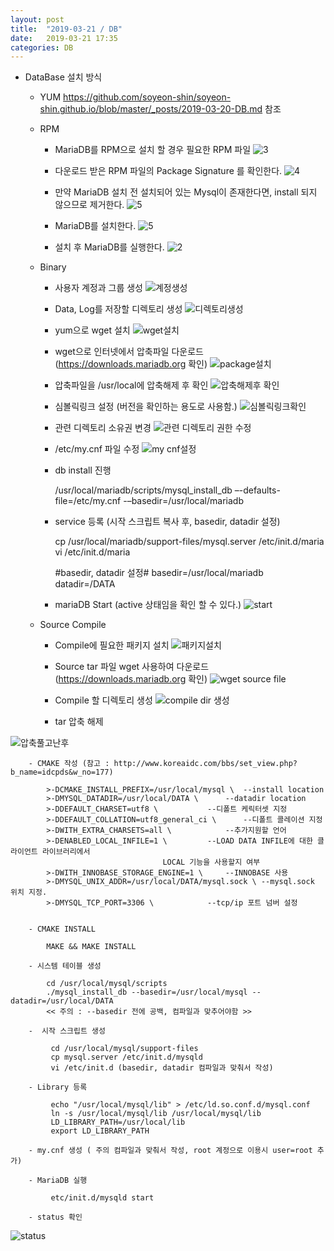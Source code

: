 ```yaml
---
layout: post
title:  "2019-03-21 / DB"
date:   2019-03-21 17:35
categories: DB
---
```


- 	DataBase 설치 방식

	- YUM
		https://github.com/soyeon-shin/soyeon-shin.github.io/blob/master/_posts/2019-03-20-DB.md  참조
     
	- RPM
		- MariaDB를 RPM으로 설치 할 경우 필요한 RPM 파일
![3](https://user-images.githubusercontent.com/48667798/54741536-27081f00-4c02-11e9-8a30-0fd19706a490.JPG)

		- 다운로드 받은 RPM 파일의 Package Signature 를 확인한다.
![4](https://user-images.githubusercontent.com/48667798/54741537-27a0b580-4c02-11e9-9c6e-5feb87ab7056.JPG)
		- 만약 MariaDB 설치 전 설치되어 있는 Mysql이 존재한다면, install 되지 않으므로 제거한다.
![5](https://user-images.githubusercontent.com/48667798/54741538-27a0b580-4c02-11e9-8ed3-d0a391c16e95.JPG)
		- MariaDB를 설치한다.
![5](https://user-images.githubusercontent.com/48667798/54741538-27a0b580-4c02-11e9-8ed3-d0a391c16e95.JPG)

		- 설치 후 MariaDB를 실행한다.
![2](https://user-images.githubusercontent.com/48667798/54741535-27081f00-4c02-11e9-990f-b6a077ef235a.JPG)

	- Binary
		- 사용자 계정과 그룹 생성
![계정생성](https://user-images.githubusercontent.com/48667798/54962859-d7cb4100-4fa9-11e9-8e0e-f0cee7a4f678.JPG)
		
		- Data, Log를 저장할 디렉토리 생성
![디렉토리생성](https://user-images.githubusercontent.com/48667798/54962891-f7fb0000-4fa9-11e9-88c5-b097e2c2c314.JPG)
		
		- yum으로 wget 설치
![wget설치](https://user-images.githubusercontent.com/48667798/54962926-1a8d1900-4faa-11e9-8c2a-825c8e3a3167.JPG)
		
		- wget으로 인터넷에서 압축파일 다운로드 (https://downloads.mariadb.org 확인)
![package설치](https://user-images.githubusercontent.com/48667798/54962928-1b25af80-4faa-11e9-821c-ef9a886453e3.JPG)

		- 압축파일을 /usr/local에 압축해제 후 확인
![압축해제후 확인](https://user-images.githubusercontent.com/48667798/54963032-88394500-4faa-11e9-87d5-22e4a8f5cd9f.JPG)		
		
		- 심볼릭링크 설정 (버전을 확인하는 용도로 사용함.)
![심볼릭링크확인](https://user-images.githubusercontent.com/48667798/54963033-88394500-4faa-11e9-8173-bc63316bda23.JPG)
		
		- 관련 디렉토리 소유권 변경
![관련 디렉토리 권한 수정](https://user-images.githubusercontent.com/48667798/54963064-b28b0280-4faa-11e9-9172-245fb0133403.JPG)

		- /etc/my.cnf 파일 수정
![my cnf설정](https://user-images.githubusercontent.com/48667798/54964359-80c86a80-4faf-11e9-85c8-038005369379.JPG)	

		- db install 진행
		
			/usr/local/mariadb/scripts/mysql_install_db –-defaults-file=/etc/my.cnf -–basedir=/usr/local/mariadb 
			
		- service 등록 (시작 스크립트 복사 후, basedir, datadir 설정)

			cp /usr/local/mariadb/support-files/mysql.server /etc/init.d/maria
			vi /etc/init.d/maria

			#basedir, datadir 설정#
			basedir=/usr/local/mariadb
			datadir=/DATA
		
		- mariaDB Start (active 상태임을 확인  할 수 있다.)
![start](https://user-images.githubusercontent.com/48667798/54972811-900be000-4fd0-11e9-847b-a6e138c041f8.JPG)	


	- Source Compile
		
		- Compile에 필요한 패키지 설치
![패키지설치](https://user-images.githubusercontent.com/48667798/55058485-6ecdf100-50af-11e9-9f47-d9d724978c4d.JPG)

		- Source tar 파일 wget 사용하여 다운로드 (https://downloads.mariadb.org 확인)
![wget source file](https://user-images.githubusercontent.com/48667798/55058483-6e355a80-50af-11e9-8edf-c7c38ac171aa.JPG)

		- Compile 할 디렉토리 생성
![compile dir 생성](https://user-images.githubusercontent.com/48667798/55058481-6e355a80-50af-11e9-9ba8-3198bc47697c.JPG)		

		- tar 압축 해제

![압축풀고난후](https://user-images.githubusercontent.com/48667798/55058484-6ecdf100-50af-11e9-91a9-fb58436a4005.JPG)

		- CMAKE 작성 (참고 : http://www.koreaidc.com/bbs/set_view.php?b_name=idcpds&w_no=177)
		
			>-DCMAKE_INSTALL_PREFIX=/usr/local/mysql \	--install location
			>-DMYSQL_DATADIR=/usr/local/DATA \		--datadir location
			>-DDEFAULT_CHARSET=utf8 \			--디폴트 케릭터셋 지정
			>-DDEFAULT_COLLATION=utf8_general_ci \		--디폴트 콜레이션 지정
			>-DWITH_EXTRA_CHARSETS=all \			--추가지원할 언어
			>-DENABLED_LOCAL_INFILE=1 \			--LOAD DATA INFILE에 대한 클라이언트 라이브러리에서 
									  LOCAL 기능을 사용할지 여부
			>-DWITH_INNOBASE_STORAGE_ENGINE=1 \		--INNOBASE 사용
			>-DMYSQL_UNIX_ADDR=/usr/local/DATA/mysql.sock \	--mysql.sock 위치 지정.
			>-DMYSQL_TCP_PORT=3306 \			--tcp/ip 포트 넘버 설정
			
		
		- CMAKE INSTALL
			
			MAKE && MAKE INSTALL
			
		- 시스템 테이블 생성
		
			cd /usr/local/mysql/scripts
			./mysql_install_db --basedir=/usr/local/mysql --datadir=/usr/local/DATA
			<< 주의 : --basedir 전에 공백, 컴파일과 맞추어야함 >>
		
		-  시작 스크립트 생성
			
			 cd /usr/local/mysql/support-files
			 cp mysql.server /etc/init.d/mysqld
			 vi /etc/init.d (basedir, datadir 컴파일과 맞춰서 작성)
			
		- Library 등록
		
			 echo "/usr/local/mysql/lib" > /etc/ld.so.conf.d/mysql.conf
			 ln -s /usr/local/mysql/lib /usr/local/mysql/lib
			 LD_LIBRARY_PATH=/usr/local/lib
			 export LD_LIBRARY_PATH
			
		- my.cnf 생성 ( 주의 컴파일과 맞춰서 작성, root 계정으로 이용시 user=root 추가)
		
		- MariaDB 실행
		
			 etc/init.d/mysqld start
			
		- status 확인
![status](https://user-images.githubusercontent.com/48667798/55058482-6e355a80-50af-11e9-8ff8-afda05ab7346.JPG)			
